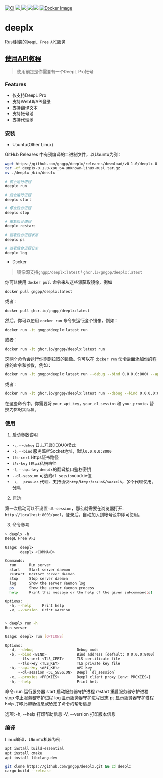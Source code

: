 [![CI](https://github.com/gngpp/deeplx/actions/workflows/release.yml/badge.svg)](https://github.com/gngpp/deeplx/actions/workflows/release.yml)
 <a target="_blank" href="https://github.com/gngpp/deeplx/blob/main/LICENSE">
  <img src="https://img.shields.io/badge/license-MIT-blue.svg"/>
 </a>
  <a href="https://github.com/gngpp/deeplx/releases">
    <img src="https://img.shields.io/github/release/gngpp/deeplx.svg?style=flat">
  </a>
  </a><a href="https://github.com/gngpp/deeplx/releases">
    <img src="https://img.shields.io/github/downloads/gngpp/deeplx/total?style=flat">
  </a>
  [![](https://img.shields.io/docker/image-size/gngpp/deeplx)](https://registry.hub.docker.com/r/gngpp/deeplx)
  [![Docker Image](https://img.shields.io/docker/pulls/gngpp/deeplx.svg)](https://hub.docker.com/r/gngpp/deeplx/)

# deeplx

Rust封装的`DeepL Free API`服务

## [使用API教程](https://github.com/xiaozhou26/deeplx/blob/main/API.md)

> 使用前提是你需要有一个DeepL Pro帐号

### Features

- 仅支持DeepL Pro
- 支持WebUI/API登录
- 支持翻译文本
- 支持帐号池
- 支持代理池

### 安装

- Ubuntu(Other Linux)

GitHub Releases 中有预编译的二进制文件，以Ubuntu为例：

```bash
wget https://github.com/gngpp/deeplx/releases/download/v0.1.0/deeplx-0.1.0-x86_64-unknown-linux-musl.tar.gz
tar -xf deeplx-0.1.0-x86_64-unknown-linux-musl.tar.gz
mv ./deeplx /bin/deeplx

# 前台运行进程
deeplx run

# 后台运行进程
deeplx start

# 停止后台进程
deeplx stop

# 重启后台进程
deeplx restart

# 查看后台进程状态
deeplx ps

# 查看后台进程日志
deeplx log
```

- Docker

> 镜像源支持`gngpp/deeplx:latest` / `ghcr.io/gngpp/deeplx:latest`


你可以使用 `docker pull` 命令来从这些源获取镜像，例如：

```bash
docker pull gngpp/deeplx:latest
```

或者：

```bash
docker pull ghcr.io/gngpp/deeplx:latest
```

然后，你可以使用 `docker run` 命令来运行这个镜像，例如：

```bash
docker run -it gngpp/deeplx:latest run
```

或者：

```bash
docker run -it ghcr.io/gngpp/deeplx:latest run
```

这两个命令会运行你刚刚拉取的镜像。你可以在 `docker run` 命令后面添加你的程序的命令和参数，例如：

```bash
docker run -it gngpp/deeplx:latest run --debug --bind 0.0.0.0:8000 --api-key your_api_key --dl-session your_dl_session --proxies your_proxies
```

或者：

```bash
docker run -it ghcr.io/gngpp/deeplx:latest run --debug --bind 0.0.0.0:8000 --api-key your_api_key --dl-session your_dl_session --proxies your_proxies
```

在这些命令中，你需要将 `your_api_key`，`your_dl_session` 和 `your_proxies` 替换为你的实际值。
### 使用

1. 启动参数说明

- `-d`, `--debug` 日志开启DEBUG模式
- `-b`, `--bind` 服务监听Socket地址，默认`0.0.0.0:8000`
- `tls-cert` Https证书路径
- `tls-key` Https私钥路径
- `-A`, `--api-key` `deeplx`的翻译接口鉴权密钥
- `--dl-session` 可选的`dl_session`cookie值
- `-x`, `--proxies` 代理，支持协议`http`/`https`/`socks5`/`socks5h`，多个代理使用`,`分隔

2. 启动

第一次启动可以不设置`-dl-session`，那么就需要在浏览器打开: `http://localhost:8000/pool`，登录后，自动加入到帐号池中即可使用。

3. 命令参考



```bash
> deeplx -h
DeepL Free API

Usage: deeplx
       deeplx <COMMAND>

Commands:
  run      Run server
  start    Start server daemon
  restart  Restart server daemon
  stop     Stop server daemon
  log      Show the server daemon log
  ps       Show the server daemon process
  help     Print this message or the help of the given subcommand(s)

Options:
  -h, --help     Print help
  -V, --version  Print version


> deeplx run -h
Run server

Usage: deeplx run [OPTIONS]

Options:
  -d, --debug                    Debug mode
  -b, --bind <BIND>              Bind address [default: 0.0.0.0:8000]
      --tls-cert <TLS_CERT>      TLS certificate file
      --tls-key <TLS_KEY>        TLS private key file
  -A, --api-key <API_KEY>        API key
      --dl-session <DL_SESSION>  Deepl `dl_session`
  -x, --proxies <PROXIES>        Deepl client proxy [env: PROXIES=]
  -h, --help                     Print help
```

命令:
run 运行服务器
start 启动服务器守护进程
restart 重启服务器守护进程
stop 停止服务器守护进程
log 显示服务器守护进程日志
ps 显示服务器守护进程
help 打印此帮助信息或给定子命令的帮助信息

选项:
-h, --help 打印帮助信息
-V, --version 打印版本信息

### 编译

Linux编译，Ubuntu机器为例:

```bash
apt install build-essential
apt install cmake
apt install libclang-dev

git clone https://github.com/gngpp/deeplx.git && cd deeplx
cargo build --release
```
